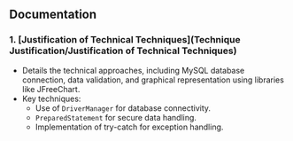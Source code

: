 ## Documentation

### 1. **[Justification of Technical Techniques](Technique Justification/Justification of Technical Techniques)**
- Details the technical approaches, including MySQL database connection, data validation, and graphical representation using libraries like JFreeChart.
- Key techniques:
  - Use of `DriverManager` for database connectivity.
  - `PreparedStatement` for secure data handling.
  - Implementation of try-catch for exception handling.
